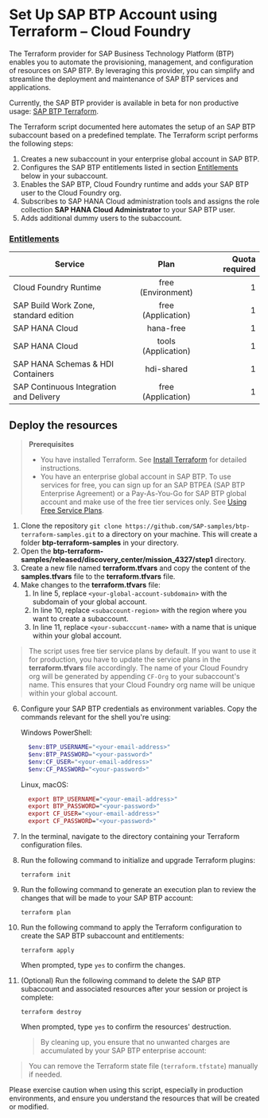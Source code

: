 # Set Up SAP BTP Account using Terraform – Cloud Foundry

The Terraform provider for SAP Business Technology Platform (BTP) enables you to automate the provisioning, management, and configuration of resources on&nbsp;SAP BTP. By leveraging this provider, you can simplify and streamline the deployment and maintenance of SAP BTP services and applications.

Currently, the SAP BTP provider is available in beta for non productive usage: [SAP BTP Terraform](https://registry.terraform.io/providers/SAP/btp/latest).

The Terraform script documented here automates the setup of an SAP BTP subaccount based on a predefined template. The Terraform script performs the following steps:

1. Creates a new subaccount in your enterprise global account in SAP BTP.
1. Configures the SAP BTP entitlements listed in section [Entitlements](#entitlements) below in your subaccount.
2. Enables the SAP BTP, Cloud Foundry runtime and adds your SAP BTP user to the Cloud Foundry org.
3. Subscribes to SAP HANA Cloud administration tools and assigns the role collection **SAP HANA Cloud Administrator** to your SAP BTP user.
5. Adds additional dummy users to the subaccount.

### [Entitlements ](https://github.tools.sap/refapps/incidents-mgmt/blob/main/documentation/administrate/Prepare-BTP/Configure-BTP-CF.md)

| Service     |      Plan      |  Quota required |
| ------------- | :-----------: | ----: |
| Cloud Foundry Runtime     | free (Environment) | 1 |
| SAP Build Work Zone, standard edition    |  free (Application)    |   1 |
| SAP HANA Cloud |   hana-free    |    1 |
| SAP HANA Cloud |   tools (Application)   |    1 |
| SAP HANA Schemas & HDI Containers |   hdi-shared   |    1 |
| SAP Continuous Integration and Delivery |	free (Application)   |    1 |

## Deploy the resources

> **Prerequisites**
>
> - You have installed Terraform. See [Install Terraform](https://developer.hashicorp.com/terraform/tutorials/aws-get-started/install-cli) for detailed instructions.
> - You have an enterprise global account in SAP BTP. To use services for free, you can sign up for an SAP BTPEA (SAP BTP Enterprise Agreement) or a Pay-As-You-Go for SAP BTP global account and make use of the free tier services only. See [Using Free Service Plans](https://help.sap.com/docs/btp/sap-business-technology-platform/using-free-service-plans?version=Cloud).


1. Clone the repository `git clone https://github.com/SAP-samples/btp-terraform-samples.git` to a directory on your machine. This will create a folder **btp-terraform-samples** in your directory.
2. Open the **btp-terraform-samples/released/discovery_center/mission_4327/step1** directory.
4. Create a new file named **terraform.tfvars** and copy the content of the **samples.tfvars** file to the **terraform.tfvars** file. 
5. Make changes to the **terraform.tfvars** file:
    1. In line 5, replace `<your-global-account-subdomain>` with the subdomain of your global account. 
    2. In line 10, replace `<subaccount-region>` with the region where you want to create a subaccount.
    3. In line 11, replace `<your-subacccunt-name>` with a name that is unique within your global account.
  
  > The script uses free tier service plans by default. If you want to use it for production, you have to update the service plans in the **terraform.tfvars**  file accordingly.
  > The name of your Cloud Foundry org will be generated by appending `CF-Org` to your subaccount's name. This ensures that your Cloud Foundry org name will be unique within your global account.

6. Configure your SAP BTP credentials as environment variables. Copy the commands relevant for the shell you're using:
   
    Windows PowerShell:
    ```Powershell
      $env:BTP_USERNAME="<your-email-address>"
      $env:BTP_PASSWORD="<your-password>"
      $env:CF_USER="<your-email-address>"
      $env:CF_PASSWORD="<your-password>"
    ```
    Linux, macOS:
    ```mac OS
      export BTP_USERNAME="<your-email-address>"
      export BTP_PASSWORD="<your-password>"
      export CF_USER="<your-email-address>"
      export CF_PASSWORD="<your-password>"
    ```
6. In the terminal, navigate to the directory containing your Terraform configuration files. 

7. Run the following command to initialize and upgrade Terraform plugins:

    ```shell
    terraform init
    ```

7. Run the following command to generate an execution plan to review the changes that will be made to your SAP BTP account:

    ```shell
    terraform plan
    ```

8. Run the following command to apply the Terraform configuration to create the SAP BTP subaccount and entitlements:

    ```shell
    terraform apply
    ```

    When prompted, type `yes` to confirm the changes.

9. (Optional) Run the following command to delete the SAP BTP subaccount and associated resources after your session or project is complete:

    ```shell
    terraform destroy
    ```

    When prompted, type `yes` to confirm the resources' destruction.

    > By cleaning up, you ensure that no unwanted charges are accumulated by your SAP BTP enterprise account:
   
> You can remove the Terraform state file (`terraform.tfstate`) manually if needed.

Please exercise caution when using this script, especially in production environments, and ensure you understand the resources that will be created or modified.